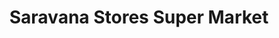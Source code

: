 ---
title: "Saravana Stores Super Market"
url: /t-nagar/saravana-stores-super-market/
shop: Supermarkt
---
